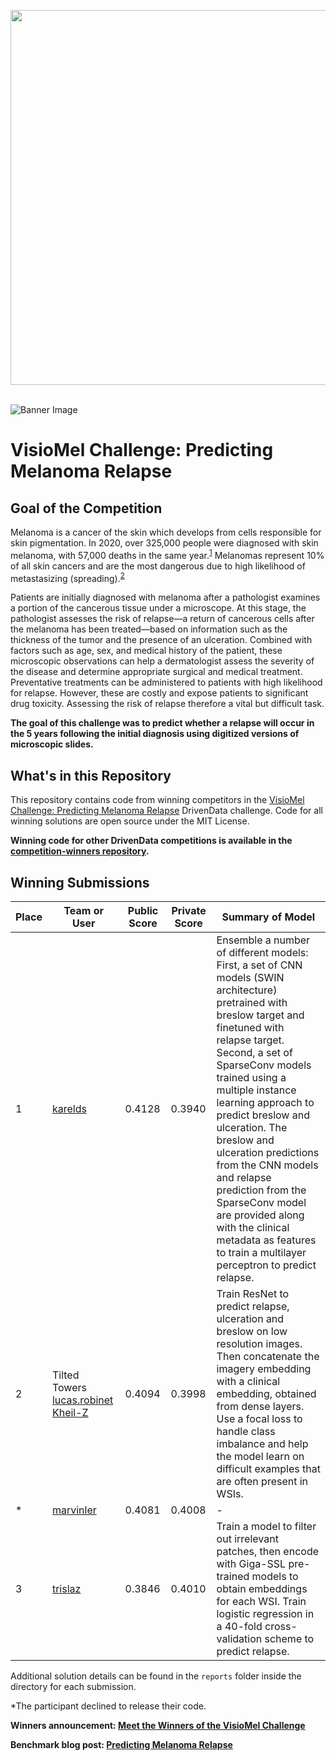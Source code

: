 [<img src='https://s3.amazonaws.com/drivendata-public-assets/logo-white-blue.png' width='600'>](https://www.drivendata.org/)
<br><br>

![Banner Image](https://drivendata-public-assets.s3.amazonaws.com/visiomel_banner_img.jpeg)

# VisioMel Challenge: Predicting Melanoma Relapse

## Goal of the Competition

Melanoma is a cancer of the skin which develops from cells responsible for skin pigmentation. In 2020, over 325,000 people were diagnosed with skin melanoma, with 57,000 deaths in the same year.<sup>[1](https://jamanetwork.com/journals/jamadermatology/article-abstract/2790344#:~:text=Malignant%20melanomas%20(hereafter%20melanoma)%20account,skinned%20populations%20of%20European%20ancestry)</sup> Melanomas represent 10% of all skin cancers and are the most dangerous due to high likelihood of metastasizing (spreading).<sup>[2](https://www.sfpathol.org/actions-data-challenge-2022-23-francais.html)</sup>

Patients are initially diagnosed with melanoma after a pathologist examines a portion of the cancerous tissue under a microscope. At this stage, the pathologist assesses the risk of relapse—a return of cancerous cells after the melanoma has been treated—based on information such as the thickness of the tumor and the presence of an ulceration. Combined with factors such as age, sex, and medical history of the patient, these microscopic observations can help a dermatologist assess the severity of the disease and determine appropriate surgical and medical treatment. Preventative treatments can be administered to patients with high likelihood for relapse. However, these are costly and expose patients to significant drug toxicity. Assessing the risk of relapse therefore a vital but difficult task.

**The goal of this challenge was to predict whether a relapse will occur in the 5 years following the initial diagnosis using digitized versions of microscopic slides.**

## What's in this Repository

This repository contains code from winning competitors in the [VisioMel Challenge: Predicting Melanoma Relapse](https://www.drivendata.org/competitions/148/visiomel-melanoma/) DrivenData challenge. Code for all winning solutions are open source under the MIT License.

**Winning code for other DrivenData competitions is available in the [competition-winners repository](https://github.com/drivendataorg/competition-winners).**

## Winning Submissions

| Place | Team or User                                              | Public Score | Private Score | Summary of Model |
| ---   | ---                                                       | ---          | ---           | --- |
| 1     | [karelds](https://www.drivendata.org/users/karelds/)      | 0.4128 | 0.3940 | Ensemble a number of different models: First, a set of CNN models (SWIN architecture) pretrained with breslow target and finetuned with relapse target. Second, a set of SparseConv models trained using a multiple instance learning approach to predict breslow and ulceration. The breslow and ulceration predictions from the CNN models and relapse prediction from the SparseConv model are provided along with the clinical metadata as features to train a multilayer perceptron to predict relapse. |
| 2     | Tilted Towers [lucas.robinet](https://www.drivendata.org/users/lucas.robinet/) [Kheil-Z](https://www.drivendata.org/users/Kheil-Z/) | 0.4094 | 0.3998 | Train ResNet to predict relapse, ulceration and breslow on low resolution images. Then concatenate the imagery embedding with a clinical embedding, obtained from dense layers. Use a focal loss to handle class imbalance and help the model learn on difficult examples that are often present in WSIs. |
| *    | [marvinler](https://www.drivendata.org/users/marvinler/)   | 0.4081 | 0.4008 | - |
| 3     | [trislaz](https://www.drivendata.org/users/trislaz/)      | 0.3846 | 0.4010 | Train a model to filter out irrelevant patches, then encode with Giga-SSL pre-trained models to obtain embeddings for each WSI. Train logistic regression in a 40-fold cross-validation scheme to predict relapse. |

Additional solution details can be found in the `reports` folder inside the directory for each submission.

*The participant declined to release their code.

**Winners announcement: [Meet the Winners of the VisioMel Challenge](https://drivendata.co/blog/visiomel-melanoma-winners)**

**Benchmark blog post: [Predicting Melanoma Relapse](https://drivendata.co/blog/visiomel-melanoma-benchmark)**
